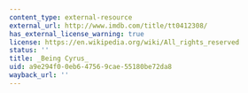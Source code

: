 ```yaml
---
content_type: external-resource
external_url: http://www.imdb.com/title/tt0412308/
has_external_license_warning: true
license: https://en.wikipedia.org/wiki/All_rights_reserved
status: ''
title: _Being Cyrus_
uid: a9e294f0-0eb6-4756-9cae-55180be72da8
wayback_url: ''
---
```

